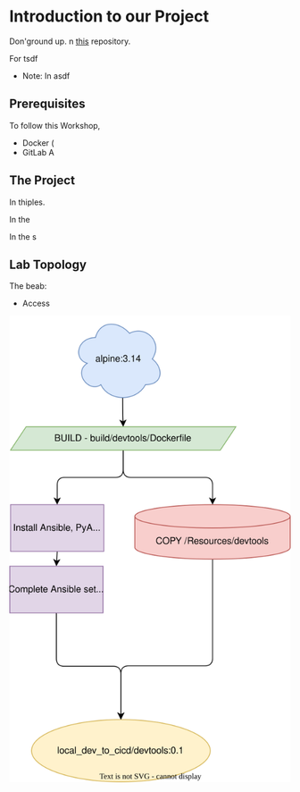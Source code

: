 # Introduction to our Project

Don'ground up. n [this](https://github.com/maconrad/xy) repository.

For tsdf

* Note: In asdf

## Prerequisites

To follow this Workshop, 

* Docker (
* GitLab A

## The Project

In thiples.

In the

In the s

## Lab Topology

The beab:

* Access


![Topology](assets/topology.svg)